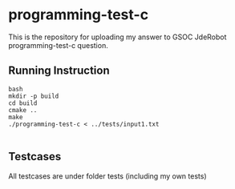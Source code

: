 # programming-test-c
This is the repository for uploading my answer to GSOC JdeRobot programming-test-c question.

## Running Instruction
<pre>
<code>bash
mkdir -p build
cd build
cmake ..
make
./programming-test-c < ../tests/input1.txt
</code>
</pre>

## Testcases
All testcases are under folder tests (including my own tests)